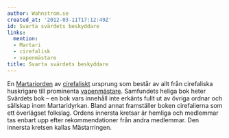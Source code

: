 ```yaml
---
author: Wahnstrom.se
created_at: '2012-03-11T17:12:49Z'
id: Svarta svärdets beskyddare
links:
  mention:
  - Martari
  - cirefalisk
  - vapenmästare
title: Svarta svärdets beskyddare
---
```


En [Martariorden] av [cirefaliskt] ursprung som består av allt från cirefaliska huskrigare till
prominenta [vapenmästare]. Samfundets heliga bok heter Svärdets bok – en bok vars innehåll inte
erkänts fullt ut av övriga ordnar och sällskap inom Martaridyrkan. Bland annat framställer boken
cirefalierna som ett överlägset folkslag. Ordens innersta kretsar är hemliga och medlemmar tas
enbart upp efter rekommendationer från andra medlemmar. Den innersta kretsen kallas Mästarringen.

  [Martariorden]: Martari
  [cirefaliskt]: cirefalisk
  [vapenmästare]: vapenmästare
